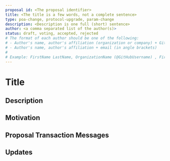 ```yaml
---
proposal id: <The proposal identifier>
title: <The title is a few words, not a complete sentence>
type: poa-change, protocol-upgrade, param-change
description: <Description is one full (short) sentence>
author: <a comma separated list of the author(s)>
status: draft, voting, accepted, rejected
# The format of each author should be one of the following:
# - Author's name, author's affiliation (organization or company) + GitHub username (in parenthesis)
# - Author's name, author's affiliation + email (in angle brackets)
#
# Example: FirstName LastName, OrganizationName (@GitHubUsername) , FirstName LastName, BarCompany <foo@bar.com>
---
```


# Title

## Description

## Motivation

## Proposal Transaction Messages

## Updates
